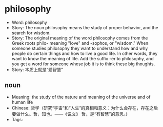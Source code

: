 # philosophy

- Word: philosophy
- Story: The noun philosophy means the study of proper behavior, and the search for wisdom.
- Story: The original meaning of the word philosophy comes from the Greek roots philo- meaning "love" and -sophos, or "wisdom." When someone studies philosophy they want to understand how and why people do certain things and how to live a good life. In other words, they want to know the meaning of life. Add the suffix -er to philosophy, and you get a word for someone whose job it is to think these big thoughts.
- Story: 本质上就是“爱智慧”

## noun

- Meaning: the study of the nature and meaning of the universe and of human life
- Chinese: 哲学（研究“宇宙”和“人生”的真相和意义：为什么会存在，存在之后要做什么。哲，知也。——《说文》 哲，是“有智慧”的意思。）
- Tags: 

